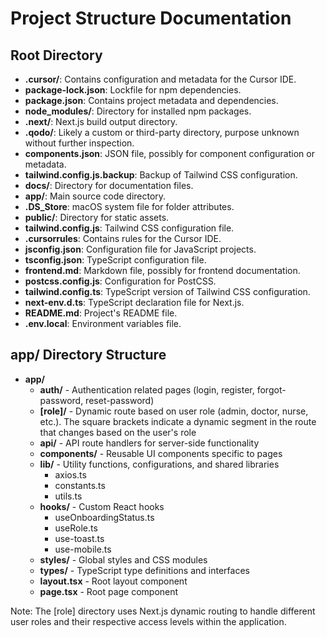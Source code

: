 # Project Structure Documentation

## Root Directory
- **.cursor/**: Contains configuration and metadata for the Cursor IDE.
- **package-lock.json**: Lockfile for npm dependencies.
- **package.json**: Contains project metadata and dependencies.
- **node_modules/**: Directory for installed npm packages.
- **.next/**: Next.js build output directory.
- **.qodo/**: Likely a custom or third-party directory, purpose unknown without further inspection.
- **components.json**: JSON file, possibly for component configuration or metadata.
- **tailwind.config.js.backup**: Backup of Tailwind CSS configuration.
- **docs/**: Directory for documentation files.
- **app/**: Main source code directory.
- **.DS_Store**: macOS system file for folder attributes.
- **public/**: Directory for static assets.
- **tailwind.config.js**: Tailwind CSS configuration file.
- **.cursorrules**: Contains rules for the Cursor IDE.
- **jsconfig.json**: Configuration file for JavaScript projects.
- **tsconfig.json**: TypeScript configuration file.
- **frontend.md**: Markdown file, possibly for frontend documentation.
- **postcss.config.js**: Configuration for PostCSS.
- **tailwind.config.ts**: TypeScript version of Tailwind CSS configuration.
- **next-env.d.ts**: TypeScript declaration file for Next.js.
- **README.md**: Project's README file.
- **.env.local**: Environment variables file.

## app/ Directory Structure

- **app/**
  - **auth/** - Authentication related pages (login, register, forgot-password, reset-password)
  - **[role]/** - Dynamic route based on user role (admin, doctor, nurse, etc.). The square brackets indicate a dynamic segment in the route that changes based on the user's role
  - **api/** - API route handlers for server-side functionality
  - **components/** - Reusable UI components specific to pages
  - **lib/** - Utility functions, configurations, and shared libraries
    - axios.ts
    - constants.ts
    - utils.ts
  - **hooks/** - Custom React hooks
    - useOnboardingStatus.ts
    - useRole.ts
    - use-toast.ts
    - use-mobile.ts
  - **styles/** - Global styles and CSS modules
  - **types/** - TypeScript type definitions and interfaces
  - **layout.tsx** - Root layout component
  - **page.tsx** - Root page component

Note: The [role] directory uses Next.js dynamic routing to handle different user roles and their respective access levels within the application.
